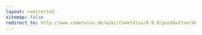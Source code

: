 ```yaml
---
layout: redirected
sitemap: false
redirect_to: http://www.cometvisu.de/wiki/CometVisu/0.8.0/pushbutton/de
---
```


